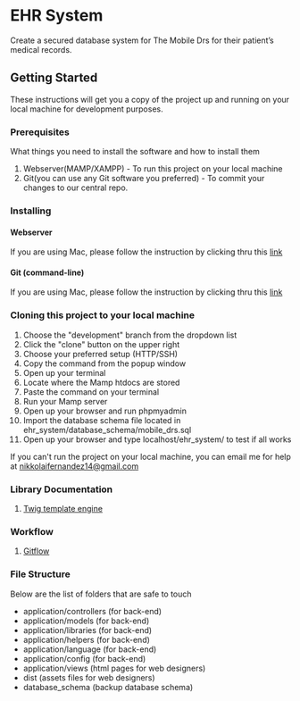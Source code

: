 # EHR System

Create a secured database system for The Mobile Drs for their patient’s medical records.

## Getting Started

These instructions will get you a copy of the project up and running on your local machine for development purposes.

### Prerequisites

What things you need to install the software and how to install them

1. Webserver(MAMP/XAMPP) - To run this project on your local machine
2. Git(you can use any Git software you preferred) - To commit your changes to our central repo.

### Installing

#### Webserver

If you are using Mac, please follow the instruction by clicking thru this [link](https://documentation.mamp.info/en/MAMP-Mac/Installation/)

#### Git (command-line)

If you are using Mac, please follow the instruction by clicking thru this [link](https://www.atlassian.com/git/tutorials/install-git)

### Cloning this project to your local machine

1. Choose the "development" branch from the dropdown list
2. Click the "clone" button on the upper right
3. Choose your preferred setup (HTTP/SSH)
4. Copy the command from the popup window
5. Open up your terminal
6. Locate where the Mamp htdocs are stored
7. Paste the command on your terminal
8. Run your Mamp server
9. Open up your browser and run phpmyadmin
10. Import the database schema file located in ehr_system/database_schema/mobile_drs.sql
11. Open up your browser and type localhost/ehr_system/ to test if all works

If you can't run the project on your local machine, you can email me for help at nikkolaifernandez14@gmail.com

### Library Documentation

1. [Twig template engine](https://twig.symfony.com/doc/2.x/templates.html)

### Workflow

1. [Gitflow](https://nvie.com/posts/a-successful-git-branching-model/)

### File Structure

Below are the list of folders that are safe to touch

- application/controllers (for back-end)
- application/models (for back-end)
- application/libraries (for back-end)
- application/helpers (for back-end)
- application/language (for back-end)
- application/config (for back-end)
- application/views (html pages for web designers)
- dist (assets files for web designers)
- database_schema (backup database schema)
